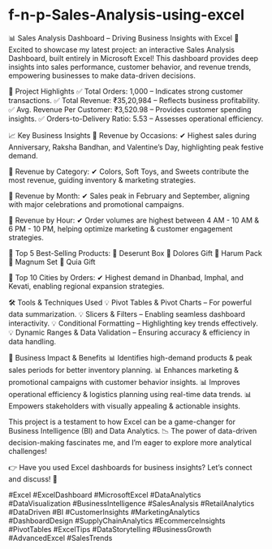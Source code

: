 # f-n-p-Sales-Analysis-using-excel

📊 Sales Analysis Dashboard – Driving Business Insights with Excel
🚀 Excited to showcase my latest project: an interactive Sales Analysis Dashboard, built entirely in Microsoft Excel! This dashboard provides deep insights into sales performance, customer behavior, and revenue trends, empowering businesses to make data-driven decisions.

📌 Project Highlights
✅ Total Orders: 1,000 – Indicates strong customer transactions.
✅ Total Revenue: ₹35,20,984 – Reflects business profitability.
✅ Avg. Revenue Per Customer: ₹3,520.98 – Provides customer spending insights.
✅ Orders-to-Delivery Ratio: 5.53 – Assesses operational efficiency.

📈 Key Business Insights
📌 Revenue by Occasions:
✔ Highest sales during Anniversary, Raksha Bandhan, and Valentine’s Day, highlighting peak festive demand.

📌 Revenue by Category:
✔ Colors, Soft Toys, and Sweets contribute the most revenue, guiding inventory & marketing strategies.

📌 Revenue by Month:
✔ Sales peak in February and September, aligning with major celebrations and promotional campaigns.

📌 Revenue by Hour:
✔ Order volumes are highest between 4 AM - 10 AM & 6 PM - 10 PM, helping optimize marketing & customer engagement strategies.

📌 Top 5 Best-Selling Products:
🔹 Deserunt Box
🔹 Dolores Gift
🔹 Harum Pack
🔹 Magnum Set
🔹 Quia Gift

📌 Top 10 Cities by Orders:
✔ Highest demand in Dhanbad, Imphal, and Kevati, enabling regional expansion strategies.

🛠️ Tools & Techniques Used
💡 Pivot Tables & Pivot Charts – For powerful data summarization.
💡 Slicers & Filters – Enabling seamless dashboard interactivity.
💡 Conditional Formatting – Highlighting key trends effectively.
💡 Dynamic Ranges & Data Validation – Ensuring accuracy & efficiency in data handling.

🚀 Business Impact & Benefits
📊 Identifies high-demand products & peak sales periods for better inventory planning.
📊 Enhances marketing & promotional campaigns with customer behavior insights.
📊 Improves operational efficiency & logistics planning using real-time data trends.
📊 Empowers stakeholders with visually appealing & actionable insights.

This project is a testament to how Excel can be a game-changer for Business Intelligence (BI) and Data Analytics. 📉 The power of data-driven decision-making fascinates me, and I’m eager to explore more analytical challenges!

👉 Have you used Excel dashboards for business insights? Let’s connect and discuss! 💬

#Excel #ExcelDashboard #MicrosoftExcel #DataAnalytics #DataVisualization #BusinessIntelligence #SalesAnalysis #RetailAnalytics #DataDriven #BI #CustomerInsights #MarketingAnalytics #DashboardDesign #SupplyChainAnalytics #EcommerceInsights #PivotTables #ExcelTips #DataStorytelling #BusinessGrowth #AdvancedExcel #SalesTrends

